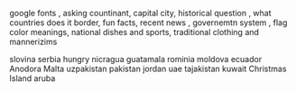 google fonts , asking countinant, capital city, historical question , what countries does it border, fun facts, recent news , governemtn system , flag color meanings, national dishes and sports, traditional clothing and mannerizims 

slovina serbia 
hungry nicragua guatamala 
rominia moldova ecuador Anodora Malta uzpakistan pakistan jordan uae tajakistan kuwait Christmas Island aruba 